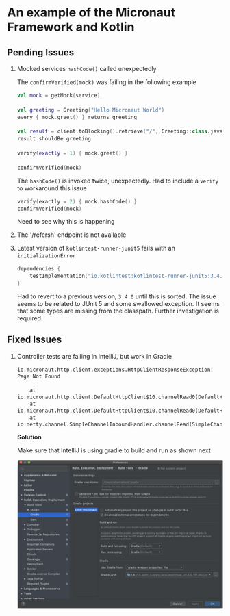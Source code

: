 # An example of the Micronaut Framework and Kotlin

## Pending Issues

1. Mocked services `hashCode()` called unexpectedly

    The `confirmVerified(mock)` was failing in the following example
        
    ```kotlin
    val mock = getMock(service)
    
    val greeting = Greeting("Hello Micronaut World")
    every { mock.greet() } returns greeting
    
    val result = client.toBlocking().retrieve("/", Greeting::class.java)
    result shouldBe greeting
    
    verify(exactly = 1) { mock.greet() }
    
    confirmVerified(mock)
    ```

    The `hashCode()` is invoked twice, unexpectedly.  Had to include a `verify` to workaround this issue

    ```kotlin
    verify(exactly = 2) { mock.hashCode() }
    confirmVerified(mock)
    ```

    Need to see why this is happening

1. The '/refersh' endpoint is not available

1. Latest version of `kotlintest-runner-junit5` fails with an `initializationError`

    ```kotlin
    dependencies {
        testImplementation("io.kotlintest:kotlintest-runner-junit5:3.4.2")
    }
    ```

    Had to revert to a previous version, `3.4.0` until this is sorted.  The issue seems to be related to JUnit 5 and some swallowed exception.  It seems that some types are missing from the classpath.  Further investigation is required.

## Fixed Issues

1. Controller tests are failing in IntelliJ, but work in Gradle

    ```
    io.micronaut.http.client.exceptions.HttpClientResponseException: Page Not Found
    
    	at io.micronaut.http.client.DefaultHttpClient$10.channelRead0(DefaultHttpClient.java:1791)
    	at io.micronaut.http.client.DefaultHttpClient$10.channelRead0(DefaultHttpClient.java:1709)
    	at io.netty.channel.SimpleChannelInboundHandler.channelRead(SimpleChannelInboundHandler.java:99)
    ```

    **Solution**
    
    Make sure that IntelliJ is using gradle to build and run as shown next
    
    ![IntelliJ use gradle to build and run](./docs/images/IntelliJ%20use%20gradle%20to%20build%20and%20run.png "IntelliJ use gradle to build and run")

